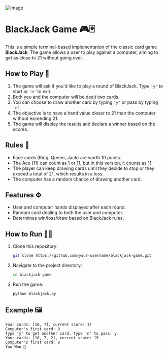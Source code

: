 ![image](https://github.com/user-attachments/assets/b78b910f-5188-4df5-90fb-275e50e1aba2)

# BlackJack Game 🎮🃏

This is a simple terminal-based implementation of the classic card game **BlackJack**. The game allows a user to play against a computer, aiming to get as close to 21 without going over.

## How to Play 📝

1. The game will ask if you'd like to play a round of BlackJack. Type `'y'` to start or `'n'` to exit.
2. Both you and the computer will be dealt two cards.
3. You can choose to draw another card by typing `'y'` or pass by typing `'n'`.
4. The objective is to have a hand value closer to 21 than the computer without exceeding 21.
5. The game will display the results and declare a winner based on the scores.

## Rules 📜

- Face cards (King, Queen, Jack) are worth 10 points.
- The Ace (11) can count as 1 or 11, but in this version, it counts as 11.
- The player can keep drawing cards until they decide to stop or they exceed a total of 21, which results in a loss.
- The computer has a random chance of drawing another card.
  
## Features ⚙️

- User and computer hands displayed after each round.
- Random card dealing to both the user and computer.
- Determines win/loss/draw based on BlackJack rules.

## How to Run 🏃‍♂️

1. Clone this repository:
   ```bash
   git clone https://github.com/your-username/blackjack-game.git
   ```
2. Navigate to the project directory:
   ```bash
   cd blackjack-game
   ```
3. Run the game:
   ```bash
   python blackjack.py
   ```

## Example 🖼️

```
Your cards: [10, 7], current score: 17
Computer's first card: 8
Type 'y' to get another card, type 'n' to pass: y
Your cards: [10, 7, 2], current score: 19
Computer's first card: 8
You Won 🎉
```
